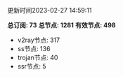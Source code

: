 更新时间2023-02-27 14:59:11

**总订阅: 73**
**总节点: 1281**
**有效节点: 498**
- v2ray节点: 317
- ss节点: 136
- trojan节点: 40
- ssr节点: 5
